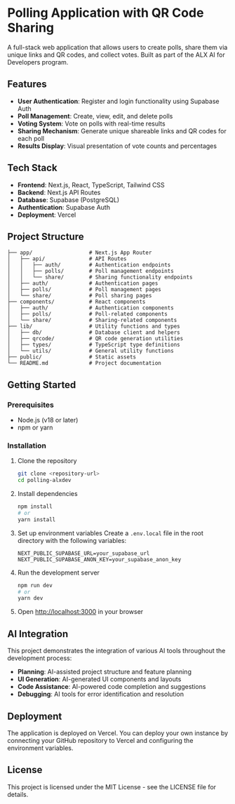 # Polling Application with QR Code Sharing

A full-stack web application that allows users to create polls, share them via unique links and QR codes, and collect votes. Built as part of the ALX AI for Developers program.

## Features

- **User Authentication**: Register and login functionality using Supabase Auth
- **Poll Management**: Create, view, edit, and delete polls
- **Voting System**: Vote on polls with real-time results
- **Sharing Mechanism**: Generate unique shareable links and QR codes for each poll
- **Results Display**: Visual presentation of vote counts and percentages

## Tech Stack

- **Frontend**: Next.js, React, TypeScript, Tailwind CSS
- **Backend**: Next.js API Routes
- **Database**: Supabase (PostgreSQL)
- **Authentication**: Supabase Auth
- **Deployment**: Vercel

## Project Structure

```
├── app/                  # Next.js App Router
│   ├── api/              # API Routes
│   │   ├── auth/         # Authentication endpoints
│   │   ├── polls/        # Poll management endpoints
│   │   └── share/        # Sharing functionality endpoints
│   ├── auth/             # Authentication pages
│   ├── polls/            # Poll management pages
│   └── share/            # Poll sharing pages
├── components/           # React components
│   ├── auth/             # Authentication components
│   ├── polls/            # Poll-related components
│   └── share/            # Sharing-related components
├── lib/                  # Utility functions and types
│   ├── db/               # Database client and helpers
│   ├── qrcode/           # QR code generation utilities
│   ├── types/            # TypeScript type definitions
│   └── utils/            # General utility functions
├── public/               # Static assets
└── README.md             # Project documentation
```

## Getting Started

### Prerequisites

- Node.js (v18 or later)
- npm or yarn

### Installation

1. Clone the repository
   ```bash
   git clone <repository-url>
   cd polling-alxdev
   ```

2. Install dependencies
   ```bash
   npm install
   # or
   yarn install
   ```

3. Set up environment variables
   Create a `.env.local` file in the root directory with the following variables:
   ```
   NEXT_PUBLIC_SUPABASE_URL=your_supabase_url
   NEXT_PUBLIC_SUPABASE_ANON_KEY=your_supabase_anon_key
   ```

4. Run the development server
   ```bash
   npm run dev
   # or
   yarn dev
   ```

5. Open [http://localhost:3000](http://localhost:3000) in your browser

## AI Integration

This project demonstrates the integration of various AI tools throughout the development process:

- **Planning**: AI-assisted project structure and feature planning
- **UI Generation**: AI-generated UI components and layouts
- **Code Assistance**: AI-powered code completion and suggestions
- **Debugging**: AI tools for error identification and resolution

## Deployment

The application is deployed on Vercel. You can deploy your own instance by connecting your GitHub repository to Vercel and configuring the environment variables.

## License

This project is licensed under the MIT License - see the LICENSE file for details.
